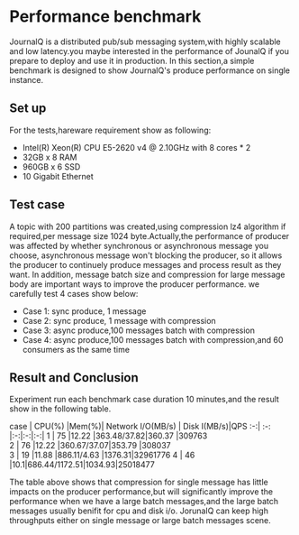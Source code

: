 # Performance benchmark
  JournalQ is a distributed pub/sub messaging system,with highly scalable and low latency.you maybe interested in the performance of JounalQ if you prepare to deploy and use it in production. In this section,a simple benchmark is designed to show JournalQ's produce performance on single instance.


## Set up
For the tests,hareware requirement show as following:

* Intel(R) Xeon(R) CPU E5-2620 v4 @ 2.10GHz with 8 cores * 2
* 32GB x 8 RAM
* 960GB x 6 SSD  
* 10 Gigabit Ethernet


## Test case

A topic with 200 partitions was created,using compression lz4 algorithm if required,per message size 1024 byte.Actually,the performance of producer was affected by whether synchronous or asynchronous message you choose, asynchronous message won't blocking the producer, so it allows the producer to continuely produce messages and process result as they want. In addition, message batch size and compression for large message body are important ways to improve the producer performance. we carefully test 4 cases show below:

* Case 1: sync produce, 1 message
* Case 2: sync produce, 1 message with compression
* Case 3: async produce,100 messages batch with compression
* Case 4: async produce,100 messages batch with compression,and 60 consumers as the same time  


## Result and Conclusion
  Experiment run each benchmark case duration 10 minutes,and the result show in the following table.

  case | CPU(%) |Mem(%)| Network I/O(MB/s) | Disk I(MB/s)|QPS
  :-:| :-: |:-:|:-:|:-:|
  1 | 75 |12.22 |363.48/37.82|360.37 |309763  
  2 | 76 |12.22 |360.67/37.07|353.79 |308037   
  3 | 19 |11.88 |886.11/4.63 |1376.31|32961776
  4 | 46 |10.1|686.44/1172.51|1034.93|25018477

  The table above shows that compression for single message has little impacts on the producer performance,but will significantly improve the performance when we have a large batch messages,and the large batch messages usually benifit for cpu and disk i/o. JorunalQ can keep high throughputs either on single message or large batch messages scene.
